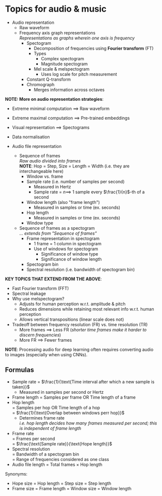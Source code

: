 # Topics for audio & music

- Audio representation
    - Raw waveform
    - Frequency axis graph representations <br> _Representations as graphs wherein one axis is frequency_
        - Spectogram
            - Decomposition of frequencies using **Fourier transform** (FT)
            - Types
                - Complex spectogram
                - Magnitude spectogram
            - Mel scale & melspectogram
                - Uses log scale for pitch measurement
        - Constant Q-transform
        - Chromograph
            - Merges information across octaves

**NOTE: More on audio representation strategies**:

- Extreme minimal computation $\implies$ Raw waveform
- Extreme maximal computation $\implies$ Pre-trained embeddings
- Visual representation $\implies$ Spectograms
- Data normalisation

- Audio file representation
    - Sequence of frames <br> _Raw audio divided into frames_ <br> **NOTE**: Hop = Step, Size = Length = Width (i.e. they are interchangeable here)
        - Window vs. frame
        - Sample rate (i.e. number of samples per second)
            - Measured in Hertz
            - Sample rate = $n \implies$ 1 sample every $\frac{1}{n}$-th of a second
        - Window length (also "frame length")
            - Measured in samples or time (ex. seconds)
        - Hop length
            - Measured in samples or time (ex. seconds)
        - Window type
    - Sequence of frames as a spectogram <br> _... extends from "Sequence of frames"_
        - Frame representation in spectogram
            - 1 frame = 1 column in spectogram
            - Use of windows for spectogram
                - Significance of window type
                - Significance of window  length
        - Spectogram bin
        - Spectral resolution (i.e. bandwidth of spectogram bin)

**KEY TOPICS THAT EXTEND FROM THE ABOVE**:

- Fast Fourier transform (FFT)
- Spectral leakage
- Why use melspectogram?
    - Adjusts for human perception w.r.t. amplitude & pitch
    - Reduces dimensions while retaining most relevant info w.r.t. human perception
    - Allows vertical transpositions (linear scale does not)
- Tradeoff between frequency resolution (FR) vs. time resolution (TR)
    - More frames $\implies$ Less FR (_shorter time frames make it harder to discern frequencies_)
    - More FR $\implies$ Fewer frames

**NOTE**: Processing audio for deep learning often requires converting audio to images (especially when using CNNs).

## Formulas
- Sample rate = $\frac{1}{\text{Time interval after which a new sample is taken}}$
    - Measured in samples per second or Hertz
- Frame length = Samples per frame OR Time length of a frame
- Hop length <br> = Samples per hop OR Time length of a hop <br> = $\frac{1}{\text{Overlap between windows perr hop}}$
    - Determines frame rate <br> _i.e. hop length decides how many frames measured per second; this is independent of frame length_
- Frame rate <br> = Frames per second <br> = $\frac{\text{Sample rate}}{\text{Hope length}}$
- Spectral resolution <br> = Bandwidth of a spectogram bin <br> = Range of frequencies considered as one class
- Audio file length = Total frames $\times$ Hop length

Synonyms:

- Hope size = Hop length = Step size = Step length
- Frame size = Frame length = Window size = Window length
